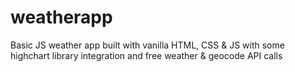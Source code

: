 # weatherapp
Basic JS weather app built with vanilla HTML, CSS & JS with some highchart library integration and free weather & geocode API calls
